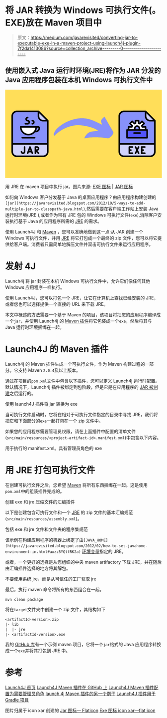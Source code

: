 # 将 JAR 转换为 Windows 可执行文件(。EXE)放在 Maven 项目中

> 原文：<https://medium.com/javarevisited/converting-jar-to-executable-exe-in-a-maven-project-using-launch4j-plugin-7f2da1413086?source=collection_archive---------0----------------------->

## 使用嵌入式 Java 运行时环境(JRE)将作为 JAR 分发的 Java 应用程序包装在本机 Windows 可执行文件中

[![](img/5c53f37ebfb633a5723f20179ed581d3.png)](https://javarevisited.blogspot.com/2012/03/how-to-create-and-execute-jar-file-in.html)

用 JRE 在 maven 项目中执行 jar。图片来源: [EXE 图标](https://www.flaticon.com/free-icon/exe_2305870?term=exe&related_id=2306085&origin=tag) | [JAR 图标](https://www.flaticon.com/free-icon/jar_2305884?term=jar%20extension&page=1&position=22&page=1&position=22&related_id=2305884&origin=search)

如何向 Windows 客户分发基于 Java 的桌面应用程序？由应用程序构建创建的`[jar](https://javarevisited.blogspot.com/2012/10/5-ways-to-add-multiple-jar-to-classpath-java.html)`,然后需要在客户端工作站上安装 Java 运行时环境(JRE ),或者作为带有 JRE 包的 Windows 可执行文件(`exe`),消除客户安装执行基于 Java 的应用程序所需的 [JRE](https://javarevisited.blogspot.com/2011/12/jre-jvm-jdk-jit-in-java-programming.html) 的需求。

使用 Launch4J 和 [Maven](/javarevisited/6-best-maven-courses-for-beginners-in-2020-23ea3cba89) ，您可以准确地做到这一点:从 JAR 创建一个 Windows 可执行文件，并用 [JRE](http://www.java67.com/2013/02/difference-between-jdk-and-jre-in-java.html) 将它打包成一个最终的 zip 文件，您可以将它提供给客户端。消费者只需简单地解压文件并双击可执行文件来运行应用程序。

# 发射 4J

Launch4j 将 jar 封装在本机 Windows 可执行文件中，允许它们像任何其他 Windows 应用程序一样执行。

使用 Launch4J，您可以打包一个 JRE，让它在计算机上查找已经安装的 JRE，或者您也可以选择提供一个直接的 URL 来下载 JRE。

本文中概述的方法需要一个基于 Maven 的项目，该项目将把您的应用程序编译成一个`jar`，并使用 Launch4j 的 [Maven 插件](https://javarevisited.blogspot.com/2016/08/top-10-maven-plugins-every-java-developer-know.html#axzz5YVjCcR8u)将它包装成一个`exe`，然后将其与 Java 运行时环境捆绑在一起。

# Launch4J 的 Maven 插件

Launch4j 的 Maven 插件生成一个可执行文件，作为 Maven 构建过程的一部分。它支持 Maven `2.0.4`及以上版本。

通过在项目的`pom.xml`文件中包含以下插件，您可以定义 Launch4j 运行时配置。默认情况下，Launch4j 插件被绑定到包阶段，但是它是在应用程序的 [JAR 被创建](https://javarevisited.blogspot.com/2012/03/how-to-create-and-execute-jar-file-in.html#axzz6sZlXGk9y)之后运行的。

使用 launch4J 插件将 jar 转换为 exe

当可执行文件启动时，它将在相对于可执行文件指定的目录中寻找 JRE，我们将把它和下面部分的`exe`一起打包在一个 zip 文件中。

如果您的应用程序需要管理员权限，请在上面插件中配置的清单文件(`src/main/resources/<project-artifact-id>.manifest.xml`)中包含以下内容。

用于执行的 manifest.xml。具有管理员角色的 exe

# 用 JRE 打包可执行文件

在创建可执行文件之后，您希望 [Maven](https://javarevisited.blogspot.com/2021/05/why-java-developer-should-learn-maven-or-gradle.html) 将所有东西捆绑在一起。这是使用`pom.xml`中的组装插件完成的。

创建 exe 和 jre 压缩文件的汇编插件

以下是创建包含可执行文件和一个 [JRE](http://www.java67.com/2013/02/difference-between-jdk-and-jre-in-java.html) 的 zip 文件的基本汇编规范(`src/main/resources/assembly.xml`)。

包括 exe 和 jre 文件和文件夹的程序集规范

该示例在构建应用程序的机器上绑定了由`[JAVA_HOME](https://javarevisited.blogspot.com/2012/02/how-to-set-javahome-environment-in.html#axzz5YQtfRK2a)` [环境变量](https://javarevisited.blogspot.com/2012/02/how-to-set-javahome-environment-in.html#axzz5YQtfRK2a)指定的 JRE。

或者，一个更好的选择是从您组织的中央 maven artifactory 下载 JRE，并在随后由汇编插件选择的地方将其解包。

不要使用系统 jre，而是从可信任的工厂获取 jre

最后，执行 maven 命令将所有的东西组合在一起。

```
mvn clean package
```

将在`target`文件夹中创建一个 zip 文件，其结构如下

```
<artifactId-version>.zip
|- lib
|  |- jre
|- <artifactId-version>.exe
```

我的 [GitHub 库](https://github.com/nitishborade/explorations/tree/master/jar-to-exe)有一个示例 maven 项目，它将一个`jar`格式的 Java 应用程序转换成一个`exe`并将其打包到 JRE 中。

# 参考

[Launch4J 首页](http://launch4j.sourceforge.net/)
[Launch4J Maven 插件在 GitHub 上](https://github.com/lukaszlenart/launch4j-maven-plugin)
[Launch4J Maven 插件配置为需要管理员角色](https://stackoverflow.com/questions/38750826/launch4j-maven-plugin-configure-exe-to-require-administrator-role)
[launch 4j Maven 插件的另一个例子](https://github.com/NetHome/ProtocolAnalyzer/blob/master/pom.xml#L239)
[Launch4J 插件用于 Gradle 项目](https://github.com/TheBoegl/gradle-launch4j)

图片归属于 icon xar 创建的
[Jar 图标— Flaticon](https://www.flaticon.com/free-icon/jar_2305884?term=jar%20extension&page=1&position=22&page=1&position=22&related_id=2305884&origin=search) [Exe 图标 icon xar—flat icon](https://www.flaticon.com/free-icon/exe_2305870?term=exe&related_id=2306085&origin=tag)